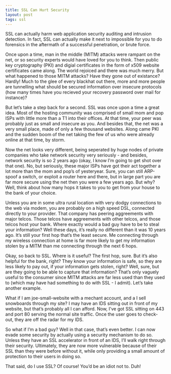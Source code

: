 ```yaml
---
title: SSL Can Hurt Security
layout: post
tags: ssl
---
```


SSL can actually harm web application security auditing and intrusion detection. In fact, SSL can actually make it next to impossible for you to do forensics in the aftermath of a successful penetration, or brute force.

Once upon a time, man in the middle (MITM) attacks were rampant on the net, or so security experts would have loved for you to think. Then public key cryptography (PKI) and digial certificates in the form of x509 website certificates came along. The world rejoiced and there was much merry. But what happened to those MITM attacks? Have they gone out of existance? Hardly! Much to the glee of every blackhat out there, more and more people are tunnelling what should be secured information over insecure protocols (how many times have you recieved your recovery password over mail for instance)?

But let’s take a step back for a second. SSL was once upon a time a great idea. Most of the hosting community was comprised of small mom and pop ISPs with little more than a T1 into their offices. At that time, your peer was probably just as small and insecure as you. And besides that, the net was a very small place, made of only a few thousand websites. Along came PKI and the sudden boom of the net taking the few of us who were already online at that time, by storm.

Now the net looks very different, being seperated by huge nodes of private companies who take network security very seriously - and besides, network security is so 2 years ago (okay, I know I’m going to get shot over that one). No, but seriously, these major ISPs have got their act together a lot more than the mom and pop’s of yesteryear. Sure, you can still ARP-spoof a switch, or exploit a router here and there, but in large part you are far more secure using the net then you were a few years ago. But why? Well, think about how many hops it takes to you to get from your house to the bank of your choice.

Unless you are in some ultra rural location with very dodgy connections to the web via modem, you are probably on a high speed DSL, connected directly to your provider. That company has peering aggreements with major telcos. Those telcos have aggreements with other telcos, and those telcos host your bank. Where exactly would a bad guy have to be to steal your information? Well these days, it’s really no different than it was 10 years ago. It’s still your first hop that’s the least secure. Me connecting through my wireless connection at home is far more likely to get my information stolen by a MITM than me connecting through the next 6 hops.

Okay, so back to SSL. Where is it useful? The first hop, sure. But it’s also helpful for the bank, right?  They know your information is safe, so they are less likely to pay out, if your information gets stolen, right?  Well, sure, but are they going to be able to capture that information? That’s only vaguely useful to the consumer since MITM attacks are far less used than they used to (which may have had something to do with SSL - I admit). Let’s take another example.

What if I am joe-small-website with a mechant account, and a I sell snowboards through my site? I may have an IDS sitting out in front of my website, but that’s probably all I can afford. Now, I’ve got SSL sitting on 443 and port 80 serving the normal site traffic. Once the user goes to check-out, they are off the radar for my IDS.

So what if I’m a bad guy? Well in that case, that’s even better. I can now evade some security by actually using a security mechanism to do so. Unless they have an SSL accelerator in front of an IDS, I’ll walk right through their security. Ultimately, they are now more vulnerable because of their SSL than they were before without it, while only providing a small amount of protection to their users in doing so.

That said, do I use SSL? Of course! You’d be an idiot not to. Duh!
